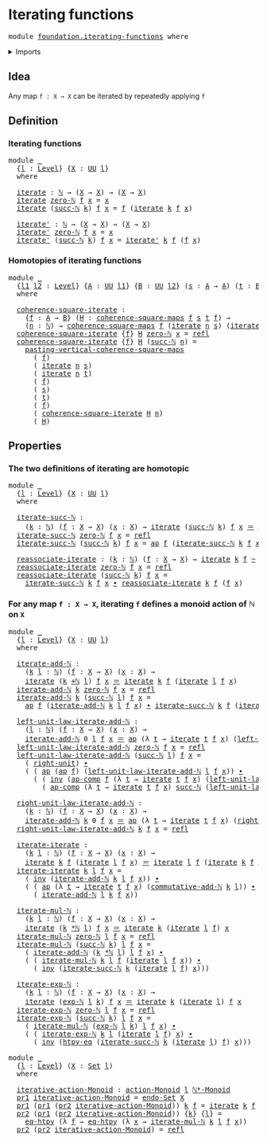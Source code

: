 # Iterating functions

<pre class="Agda"><a id="32" class="Keyword">module</a> <a id="39" href="foundation.iterating-functions.html" class="Module">foundation.iterating-functions</a> <a id="70" class="Keyword">where</a>
</pre>
<details><summary>Imports</summary>

<pre class="Agda"><a id="126" class="Keyword">open</a> <a id="131" class="Keyword">import</a> <a id="138" href="elementary-number-theory.addition-natural-numbers.html" class="Module">elementary-number-theory.addition-natural-numbers</a>
<a id="188" class="Keyword">open</a> <a id="193" class="Keyword">import</a> <a id="200" href="elementary-number-theory.exponentiation-natural-numbers.html" class="Module">elementary-number-theory.exponentiation-natural-numbers</a>
<a id="256" class="Keyword">open</a> <a id="261" class="Keyword">import</a> <a id="268" href="elementary-number-theory.multiplication-natural-numbers.html" class="Module">elementary-number-theory.multiplication-natural-numbers</a>
<a id="324" class="Keyword">open</a> <a id="329" class="Keyword">import</a> <a id="336" href="elementary-number-theory.multiplicative-monoid-of-natural-numbers.html" class="Module">elementary-number-theory.multiplicative-monoid-of-natural-numbers</a>
<a id="402" class="Keyword">open</a> <a id="407" class="Keyword">import</a> <a id="414" href="elementary-number-theory.natural-numbers.html" class="Module">elementary-number-theory.natural-numbers</a>

<a id="456" class="Keyword">open</a> <a id="461" class="Keyword">import</a> <a id="468" href="foundation.action-on-identifications-functions.html" class="Module">foundation.action-on-identifications-functions</a>
<a id="515" class="Keyword">open</a> <a id="520" class="Keyword">import</a> <a id="527" href="foundation.dependent-pair-types.html" class="Module">foundation.dependent-pair-types</a>
<a id="559" class="Keyword">open</a> <a id="564" class="Keyword">import</a> <a id="571" href="foundation.universe-levels.html" class="Module">foundation.universe-levels</a>

<a id="599" class="Keyword">open</a> <a id="604" class="Keyword">import</a> <a id="611" href="foundation-core.commuting-squares-of-maps.html" class="Module">foundation-core.commuting-squares-of-maps</a>
<a id="653" class="Keyword">open</a> <a id="658" class="Keyword">import</a> <a id="665" href="foundation-core.endomorphisms.html" class="Module">foundation-core.endomorphisms</a>
<a id="695" class="Keyword">open</a> <a id="700" class="Keyword">import</a> <a id="707" href="foundation-core.function-extensionality.html" class="Module">foundation-core.function-extensionality</a>
<a id="747" class="Keyword">open</a> <a id="752" class="Keyword">import</a> <a id="759" href="foundation-core.homotopies.html" class="Module">foundation-core.homotopies</a>
<a id="786" class="Keyword">open</a> <a id="791" class="Keyword">import</a> <a id="798" href="foundation-core.identity-types.html" class="Module">foundation-core.identity-types</a>
<a id="829" class="Keyword">open</a> <a id="834" class="Keyword">import</a> <a id="841" href="foundation-core.sets.html" class="Module">foundation-core.sets</a>

<a id="863" class="Keyword">open</a> <a id="868" class="Keyword">import</a> <a id="875" href="group-theory.monoid-actions.html" class="Module">group-theory.monoid-actions</a>
</pre>
</details>

## Idea

Any map `f : X → X` can be iterated by repeatedly applying `f`

## Definition

### Iterating functions

<pre class="Agda"><a id="1041" class="Keyword">module</a> <a id="1048" href="foundation.iterating-functions.html#1048" class="Module">_</a>
  <a id="1052" class="Symbol">{</a><a id="1053" href="foundation.iterating-functions.html#1053" class="Bound">l</a> <a id="1055" class="Symbol">:</a> <a id="1057" href="Agda.Primitive.html#742" class="Postulate">Level</a><a id="1062" class="Symbol">}</a> <a id="1064" class="Symbol">{</a><a id="1065" href="foundation.iterating-functions.html#1065" class="Bound">X</a> <a id="1067" class="Symbol">:</a> <a id="1069" href="Agda.Primitive.html#388" class="Primitive">UU</a> <a id="1072" href="foundation.iterating-functions.html#1053" class="Bound">l</a><a id="1073" class="Symbol">}</a>
  <a id="1077" class="Keyword">where</a>

  <a id="1086" href="foundation.iterating-functions.html#1086" class="Function">iterate</a> <a id="1094" class="Symbol">:</a> <a id="1096" href="elementary-number-theory.natural-numbers.html#732" class="Datatype">ℕ</a> <a id="1098" class="Symbol">→</a> <a id="1100" class="Symbol">(</a><a id="1101" href="foundation.iterating-functions.html#1065" class="Bound">X</a> <a id="1103" class="Symbol">→</a> <a id="1105" href="foundation.iterating-functions.html#1065" class="Bound">X</a><a id="1106" class="Symbol">)</a> <a id="1108" class="Symbol">→</a> <a id="1110" class="Symbol">(</a><a id="1111" href="foundation.iterating-functions.html#1065" class="Bound">X</a> <a id="1113" class="Symbol">→</a> <a id="1115" href="foundation.iterating-functions.html#1065" class="Bound">X</a><a id="1116" class="Symbol">)</a>
  <a id="1120" href="foundation.iterating-functions.html#1086" class="Function">iterate</a> <a id="1128" href="elementary-number-theory.natural-numbers.html#753" class="InductiveConstructor">zero-ℕ</a> <a id="1135" href="foundation.iterating-functions.html#1135" class="Bound">f</a> <a id="1137" href="foundation.iterating-functions.html#1137" class="Bound">x</a> <a id="1139" class="Symbol">=</a> <a id="1141" href="foundation.iterating-functions.html#1137" class="Bound">x</a>
  <a id="1145" href="foundation.iterating-functions.html#1086" class="Function">iterate</a> <a id="1153" class="Symbol">(</a><a id="1154" href="elementary-number-theory.natural-numbers.html#766" class="InductiveConstructor">succ-ℕ</a> <a id="1161" href="foundation.iterating-functions.html#1161" class="Bound">k</a><a id="1162" class="Symbol">)</a> <a id="1164" href="foundation.iterating-functions.html#1164" class="Bound">f</a> <a id="1166" href="foundation.iterating-functions.html#1166" class="Bound">x</a> <a id="1168" class="Symbol">=</a> <a id="1170" href="foundation.iterating-functions.html#1164" class="Bound">f</a> <a id="1172" class="Symbol">(</a><a id="1173" href="foundation.iterating-functions.html#1086" class="Function">iterate</a> <a id="1181" href="foundation.iterating-functions.html#1161" class="Bound">k</a> <a id="1183" href="foundation.iterating-functions.html#1164" class="Bound">f</a> <a id="1185" href="foundation.iterating-functions.html#1166" class="Bound">x</a><a id="1186" class="Symbol">)</a>

  <a id="1191" href="foundation.iterating-functions.html#1191" class="Function">iterate&#39;</a> <a id="1200" class="Symbol">:</a> <a id="1202" href="elementary-number-theory.natural-numbers.html#732" class="Datatype">ℕ</a> <a id="1204" class="Symbol">→</a> <a id="1206" class="Symbol">(</a><a id="1207" href="foundation.iterating-functions.html#1065" class="Bound">X</a> <a id="1209" class="Symbol">→</a> <a id="1211" href="foundation.iterating-functions.html#1065" class="Bound">X</a><a id="1212" class="Symbol">)</a> <a id="1214" class="Symbol">→</a> <a id="1216" class="Symbol">(</a><a id="1217" href="foundation.iterating-functions.html#1065" class="Bound">X</a> <a id="1219" class="Symbol">→</a> <a id="1221" href="foundation.iterating-functions.html#1065" class="Bound">X</a><a id="1222" class="Symbol">)</a>
  <a id="1226" href="foundation.iterating-functions.html#1191" class="Function">iterate&#39;</a> <a id="1235" href="elementary-number-theory.natural-numbers.html#753" class="InductiveConstructor">zero-ℕ</a> <a id="1242" href="foundation.iterating-functions.html#1242" class="Bound">f</a> <a id="1244" href="foundation.iterating-functions.html#1244" class="Bound">x</a> <a id="1246" class="Symbol">=</a> <a id="1248" href="foundation.iterating-functions.html#1244" class="Bound">x</a>
  <a id="1252" href="foundation.iterating-functions.html#1191" class="Function">iterate&#39;</a> <a id="1261" class="Symbol">(</a><a id="1262" href="elementary-number-theory.natural-numbers.html#766" class="InductiveConstructor">succ-ℕ</a> <a id="1269" href="foundation.iterating-functions.html#1269" class="Bound">k</a><a id="1270" class="Symbol">)</a> <a id="1272" href="foundation.iterating-functions.html#1272" class="Bound">f</a> <a id="1274" href="foundation.iterating-functions.html#1274" class="Bound">x</a> <a id="1276" class="Symbol">=</a> <a id="1278" href="foundation.iterating-functions.html#1191" class="Function">iterate&#39;</a> <a id="1287" href="foundation.iterating-functions.html#1269" class="Bound">k</a> <a id="1289" href="foundation.iterating-functions.html#1272" class="Bound">f</a> <a id="1291" class="Symbol">(</a><a id="1292" href="foundation.iterating-functions.html#1272" class="Bound">f</a> <a id="1294" href="foundation.iterating-functions.html#1274" class="Bound">x</a><a id="1295" class="Symbol">)</a>
</pre>
### Homotopies of iterating functions

<pre class="Agda"><a id="1349" class="Keyword">module</a> <a id="1356" href="foundation.iterating-functions.html#1356" class="Module">_</a>
  <a id="1360" class="Symbol">{</a><a id="1361" href="foundation.iterating-functions.html#1361" class="Bound">l1</a> <a id="1364" href="foundation.iterating-functions.html#1364" class="Bound">l2</a> <a id="1367" class="Symbol">:</a> <a id="1369" href="Agda.Primitive.html#742" class="Postulate">Level</a><a id="1374" class="Symbol">}</a> <a id="1376" class="Symbol">{</a><a id="1377" href="foundation.iterating-functions.html#1377" class="Bound">A</a> <a id="1379" class="Symbol">:</a> <a id="1381" href="Agda.Primitive.html#388" class="Primitive">UU</a> <a id="1384" href="foundation.iterating-functions.html#1361" class="Bound">l1</a><a id="1386" class="Symbol">}</a> <a id="1388" class="Symbol">{</a><a id="1389" href="foundation.iterating-functions.html#1389" class="Bound">B</a> <a id="1391" class="Symbol">:</a> <a id="1393" href="Agda.Primitive.html#388" class="Primitive">UU</a> <a id="1396" href="foundation.iterating-functions.html#1364" class="Bound">l2</a><a id="1398" class="Symbol">}</a> <a id="1400" class="Symbol">(</a><a id="1401" href="foundation.iterating-functions.html#1401" class="Bound">s</a> <a id="1403" class="Symbol">:</a> <a id="1405" href="foundation.iterating-functions.html#1377" class="Bound">A</a> <a id="1407" class="Symbol">→</a> <a id="1409" href="foundation.iterating-functions.html#1377" class="Bound">A</a><a id="1410" class="Symbol">)</a> <a id="1412" class="Symbol">(</a><a id="1413" href="foundation.iterating-functions.html#1413" class="Bound">t</a> <a id="1415" class="Symbol">:</a> <a id="1417" href="foundation.iterating-functions.html#1389" class="Bound">B</a> <a id="1419" class="Symbol">→</a> <a id="1421" href="foundation.iterating-functions.html#1389" class="Bound">B</a><a id="1422" class="Symbol">)</a>
  <a id="1426" class="Keyword">where</a>

  <a id="1435" href="foundation.iterating-functions.html#1435" class="Function">coherence-square-iterate</a> <a id="1460" class="Symbol">:</a>
    <a id="1466" class="Symbol">{</a><a id="1467" href="foundation.iterating-functions.html#1467" class="Bound">f</a> <a id="1469" class="Symbol">:</a> <a id="1471" href="foundation.iterating-functions.html#1377" class="Bound">A</a> <a id="1473" class="Symbol">→</a> <a id="1475" href="foundation.iterating-functions.html#1389" class="Bound">B</a><a id="1476" class="Symbol">}</a> <a id="1478" class="Symbol">(</a><a id="1479" href="foundation.iterating-functions.html#1479" class="Bound">H</a> <a id="1481" class="Symbol">:</a> <a id="1483" href="foundation-core.commuting-squares-of-maps.html#862" class="Function">coherence-square-maps</a> <a id="1505" href="foundation.iterating-functions.html#1467" class="Bound">f</a> <a id="1507" href="foundation.iterating-functions.html#1401" class="Bound">s</a> <a id="1509" href="foundation.iterating-functions.html#1413" class="Bound">t</a> <a id="1511" href="foundation.iterating-functions.html#1467" class="Bound">f</a><a id="1512" class="Symbol">)</a> <a id="1514" class="Symbol">→</a>
    <a id="1520" class="Symbol">(</a><a id="1521" href="foundation.iterating-functions.html#1521" class="Bound">n</a> <a id="1523" class="Symbol">:</a> <a id="1525" href="elementary-number-theory.natural-numbers.html#732" class="Datatype">ℕ</a><a id="1526" class="Symbol">)</a> <a id="1528" class="Symbol">→</a> <a id="1530" href="foundation-core.commuting-squares-of-maps.html#862" class="Function">coherence-square-maps</a> <a id="1552" href="foundation.iterating-functions.html#1467" class="Bound">f</a> <a id="1554" class="Symbol">(</a><a id="1555" href="foundation.iterating-functions.html#1086" class="Function">iterate</a> <a id="1563" href="foundation.iterating-functions.html#1521" class="Bound">n</a> <a id="1565" href="foundation.iterating-functions.html#1401" class="Bound">s</a><a id="1566" class="Symbol">)</a> <a id="1568" class="Symbol">(</a><a id="1569" href="foundation.iterating-functions.html#1086" class="Function">iterate</a> <a id="1577" href="foundation.iterating-functions.html#1521" class="Bound">n</a> <a id="1579" href="foundation.iterating-functions.html#1413" class="Bound">t</a><a id="1580" class="Symbol">)</a> <a id="1582" href="foundation.iterating-functions.html#1467" class="Bound">f</a>
  <a id="1586" href="foundation.iterating-functions.html#1435" class="Function">coherence-square-iterate</a> <a id="1611" class="Symbol">{</a><a id="1612" href="foundation.iterating-functions.html#1612" class="Bound">f</a><a id="1613" class="Symbol">}</a> <a id="1615" href="foundation.iterating-functions.html#1615" class="Bound">H</a> <a id="1617" href="elementary-number-theory.natural-numbers.html#753" class="InductiveConstructor">zero-ℕ</a> <a id="1624" href="foundation.iterating-functions.html#1624" class="Bound">x</a> <a id="1626" class="Symbol">=</a> <a id="1628" href="foundation-core.identity-types.html#1922" class="InductiveConstructor">refl</a>
  <a id="1635" href="foundation.iterating-functions.html#1435" class="Function">coherence-square-iterate</a> <a id="1660" class="Symbol">{</a><a id="1661" href="foundation.iterating-functions.html#1661" class="Bound">f</a><a id="1662" class="Symbol">}</a> <a id="1664" href="foundation.iterating-functions.html#1664" class="Bound">H</a> <a id="1666" class="Symbol">(</a><a id="1667" href="elementary-number-theory.natural-numbers.html#766" class="InductiveConstructor">succ-ℕ</a> <a id="1674" href="foundation.iterating-functions.html#1674" class="Bound">n</a><a id="1675" class="Symbol">)</a> <a id="1677" class="Symbol">=</a>
    <a id="1683" href="foundation-core.commuting-squares-of-maps.html#2656" class="Function">pasting-vertical-coherence-square-maps</a>
      <a id="1728" class="Symbol">(</a> <a id="1730" href="foundation.iterating-functions.html#1661" class="Bound">f</a><a id="1731" class="Symbol">)</a>
      <a id="1739" class="Symbol">(</a> <a id="1741" href="foundation.iterating-functions.html#1086" class="Function">iterate</a> <a id="1749" href="foundation.iterating-functions.html#1674" class="Bound">n</a> <a id="1751" href="foundation.iterating-functions.html#1401" class="Bound">s</a><a id="1752" class="Symbol">)</a>
      <a id="1760" class="Symbol">(</a> <a id="1762" href="foundation.iterating-functions.html#1086" class="Function">iterate</a> <a id="1770" href="foundation.iterating-functions.html#1674" class="Bound">n</a> <a id="1772" href="foundation.iterating-functions.html#1413" class="Bound">t</a><a id="1773" class="Symbol">)</a>
      <a id="1781" class="Symbol">(</a> <a id="1783" href="foundation.iterating-functions.html#1661" class="Bound">f</a><a id="1784" class="Symbol">)</a>
      <a id="1792" class="Symbol">(</a> <a id="1794" href="foundation.iterating-functions.html#1401" class="Bound">s</a><a id="1795" class="Symbol">)</a>
      <a id="1803" class="Symbol">(</a> <a id="1805" href="foundation.iterating-functions.html#1413" class="Bound">t</a><a id="1806" class="Symbol">)</a>
      <a id="1814" class="Symbol">(</a> <a id="1816" href="foundation.iterating-functions.html#1661" class="Bound">f</a><a id="1817" class="Symbol">)</a>
      <a id="1825" class="Symbol">(</a> <a id="1827" href="foundation.iterating-functions.html#1435" class="Function">coherence-square-iterate</a> <a id="1852" href="foundation.iterating-functions.html#1664" class="Bound">H</a> <a id="1854" href="foundation.iterating-functions.html#1674" class="Bound">n</a><a id="1855" class="Symbol">)</a>
      <a id="1863" class="Symbol">(</a> <a id="1865" href="foundation.iterating-functions.html#1664" class="Bound">H</a><a id="1866" class="Symbol">)</a>
</pre>
## Properties

### The two definitions of iterating are homotopic

<pre class="Agda"><a id="1948" class="Keyword">module</a> <a id="1955" href="foundation.iterating-functions.html#1955" class="Module">_</a>
  <a id="1959" class="Symbol">{</a><a id="1960" href="foundation.iterating-functions.html#1960" class="Bound">l</a> <a id="1962" class="Symbol">:</a> <a id="1964" href="Agda.Primitive.html#742" class="Postulate">Level</a><a id="1969" class="Symbol">}</a> <a id="1971" class="Symbol">{</a><a id="1972" href="foundation.iterating-functions.html#1972" class="Bound">X</a> <a id="1974" class="Symbol">:</a> <a id="1976" href="Agda.Primitive.html#388" class="Primitive">UU</a> <a id="1979" href="foundation.iterating-functions.html#1960" class="Bound">l</a><a id="1980" class="Symbol">}</a>
  <a id="1984" class="Keyword">where</a>

  <a id="1993" href="foundation.iterating-functions.html#1993" class="Function">iterate-succ-ℕ</a> <a id="2008" class="Symbol">:</a>
    <a id="2014" class="Symbol">(</a><a id="2015" href="foundation.iterating-functions.html#2015" class="Bound">k</a> <a id="2017" class="Symbol">:</a> <a id="2019" href="elementary-number-theory.natural-numbers.html#732" class="Datatype">ℕ</a><a id="2020" class="Symbol">)</a> <a id="2022" class="Symbol">(</a><a id="2023" href="foundation.iterating-functions.html#2023" class="Bound">f</a> <a id="2025" class="Symbol">:</a> <a id="2027" href="foundation.iterating-functions.html#1972" class="Bound">X</a> <a id="2029" class="Symbol">→</a> <a id="2031" href="foundation.iterating-functions.html#1972" class="Bound">X</a><a id="2032" class="Symbol">)</a> <a id="2034" class="Symbol">(</a><a id="2035" href="foundation.iterating-functions.html#2035" class="Bound">x</a> <a id="2037" class="Symbol">:</a> <a id="2039" href="foundation.iterating-functions.html#1972" class="Bound">X</a><a id="2040" class="Symbol">)</a> <a id="2042" class="Symbol">→</a> <a id="2044" href="foundation.iterating-functions.html#1086" class="Function">iterate</a> <a id="2052" class="Symbol">(</a><a id="2053" href="elementary-number-theory.natural-numbers.html#766" class="InductiveConstructor">succ-ℕ</a> <a id="2060" href="foundation.iterating-functions.html#2015" class="Bound">k</a><a id="2061" class="Symbol">)</a> <a id="2063" href="foundation.iterating-functions.html#2023" class="Bound">f</a> <a id="2065" href="foundation.iterating-functions.html#2035" class="Bound">x</a> <a id="2067" href="foundation-core.identity-types.html#1953" class="Function Operator">＝</a> <a id="2069" href="foundation.iterating-functions.html#1086" class="Function">iterate</a> <a id="2077" href="foundation.iterating-functions.html#2015" class="Bound">k</a> <a id="2079" href="foundation.iterating-functions.html#2023" class="Bound">f</a> <a id="2081" class="Symbol">(</a><a id="2082" href="foundation.iterating-functions.html#2023" class="Bound">f</a> <a id="2084" href="foundation.iterating-functions.html#2035" class="Bound">x</a><a id="2085" class="Symbol">)</a>
  <a id="2089" href="foundation.iterating-functions.html#1993" class="Function">iterate-succ-ℕ</a> <a id="2104" href="elementary-number-theory.natural-numbers.html#753" class="InductiveConstructor">zero-ℕ</a> <a id="2111" href="foundation.iterating-functions.html#2111" class="Bound">f</a> <a id="2113" href="foundation.iterating-functions.html#2113" class="Bound">x</a> <a id="2115" class="Symbol">=</a> <a id="2117" href="foundation-core.identity-types.html#1922" class="InductiveConstructor">refl</a>
  <a id="2124" href="foundation.iterating-functions.html#1993" class="Function">iterate-succ-ℕ</a> <a id="2139" class="Symbol">(</a><a id="2140" href="elementary-number-theory.natural-numbers.html#766" class="InductiveConstructor">succ-ℕ</a> <a id="2147" href="foundation.iterating-functions.html#2147" class="Bound">k</a><a id="2148" class="Symbol">)</a> <a id="2150" href="foundation.iterating-functions.html#2150" class="Bound">f</a> <a id="2152" href="foundation.iterating-functions.html#2152" class="Bound">x</a> <a id="2154" class="Symbol">=</a> <a id="2156" href="foundation.action-on-identifications-functions.html#730" class="Function">ap</a> <a id="2159" href="foundation.iterating-functions.html#2150" class="Bound">f</a> <a id="2161" class="Symbol">(</a><a id="2162" href="foundation.iterating-functions.html#1993" class="Function">iterate-succ-ℕ</a> <a id="2177" href="foundation.iterating-functions.html#2147" class="Bound">k</a> <a id="2179" href="foundation.iterating-functions.html#2150" class="Bound">f</a> <a id="2181" href="foundation.iterating-functions.html#2152" class="Bound">x</a><a id="2182" class="Symbol">)</a>

  <a id="2187" href="foundation.iterating-functions.html#2187" class="Function">reassociate-iterate</a> <a id="2207" class="Symbol">:</a> <a id="2209" class="Symbol">(</a><a id="2210" href="foundation.iterating-functions.html#2210" class="Bound">k</a> <a id="2212" class="Symbol">:</a> <a id="2214" href="elementary-number-theory.natural-numbers.html#732" class="Datatype">ℕ</a><a id="2215" class="Symbol">)</a> <a id="2217" class="Symbol">(</a><a id="2218" href="foundation.iterating-functions.html#2218" class="Bound">f</a> <a id="2220" class="Symbol">:</a> <a id="2222" href="foundation.iterating-functions.html#1972" class="Bound">X</a> <a id="2224" class="Symbol">→</a> <a id="2226" href="foundation.iterating-functions.html#1972" class="Bound">X</a><a id="2227" class="Symbol">)</a> <a id="2229" class="Symbol">→</a> <a id="2231" href="foundation.iterating-functions.html#1086" class="Function">iterate</a> <a id="2239" href="foundation.iterating-functions.html#2210" class="Bound">k</a> <a id="2241" href="foundation.iterating-functions.html#2218" class="Bound">f</a> <a id="2243" href="foundation-core.homotopies.html#2717" class="Function Operator">~</a> <a id="2245" href="foundation.iterating-functions.html#1191" class="Function">iterate&#39;</a> <a id="2254" href="foundation.iterating-functions.html#2210" class="Bound">k</a> <a id="2256" href="foundation.iterating-functions.html#2218" class="Bound">f</a>
  <a id="2260" href="foundation.iterating-functions.html#2187" class="Function">reassociate-iterate</a> <a id="2280" href="elementary-number-theory.natural-numbers.html#753" class="InductiveConstructor">zero-ℕ</a> <a id="2287" href="foundation.iterating-functions.html#2287" class="Bound">f</a> <a id="2289" href="foundation.iterating-functions.html#2289" class="Bound">x</a> <a id="2291" class="Symbol">=</a> <a id="2293" href="foundation-core.identity-types.html#1922" class="InductiveConstructor">refl</a>
  <a id="2300" href="foundation.iterating-functions.html#2187" class="Function">reassociate-iterate</a> <a id="2320" class="Symbol">(</a><a id="2321" href="elementary-number-theory.natural-numbers.html#766" class="InductiveConstructor">succ-ℕ</a> <a id="2328" href="foundation.iterating-functions.html#2328" class="Bound">k</a><a id="2329" class="Symbol">)</a> <a id="2331" href="foundation.iterating-functions.html#2331" class="Bound">f</a> <a id="2333" href="foundation.iterating-functions.html#2333" class="Bound">x</a> <a id="2335" class="Symbol">=</a>
    <a id="2341" href="foundation.iterating-functions.html#1993" class="Function">iterate-succ-ℕ</a> <a id="2356" href="foundation.iterating-functions.html#2328" class="Bound">k</a> <a id="2358" href="foundation.iterating-functions.html#2331" class="Bound">f</a> <a id="2360" href="foundation.iterating-functions.html#2333" class="Bound">x</a> <a id="2362" href="foundation-core.identity-types.html#2902" class="Function Operator">∙</a> <a id="2364" href="foundation.iterating-functions.html#2187" class="Function">reassociate-iterate</a> <a id="2384" href="foundation.iterating-functions.html#2328" class="Bound">k</a> <a id="2386" href="foundation.iterating-functions.html#2331" class="Bound">f</a> <a id="2388" class="Symbol">(</a><a id="2389" href="foundation.iterating-functions.html#2331" class="Bound">f</a> <a id="2391" href="foundation.iterating-functions.html#2333" class="Bound">x</a><a id="2392" class="Symbol">)</a>
</pre>
### For any map `f : X → X`, iterating `f` defines a monoid action of ℕ on `X`

<pre class="Agda"><a id="2487" class="Keyword">module</a> <a id="2494" href="foundation.iterating-functions.html#2494" class="Module">_</a>
  <a id="2498" class="Symbol">{</a><a id="2499" href="foundation.iterating-functions.html#2499" class="Bound">l</a> <a id="2501" class="Symbol">:</a> <a id="2503" href="Agda.Primitive.html#742" class="Postulate">Level</a><a id="2508" class="Symbol">}</a> <a id="2510" class="Symbol">{</a><a id="2511" href="foundation.iterating-functions.html#2511" class="Bound">X</a> <a id="2513" class="Symbol">:</a> <a id="2515" href="Agda.Primitive.html#388" class="Primitive">UU</a> <a id="2518" href="foundation.iterating-functions.html#2499" class="Bound">l</a><a id="2519" class="Symbol">}</a>
  <a id="2523" class="Keyword">where</a>

  <a id="2532" href="foundation.iterating-functions.html#2532" class="Function">iterate-add-ℕ</a> <a id="2546" class="Symbol">:</a>
    <a id="2552" class="Symbol">(</a><a id="2553" href="foundation.iterating-functions.html#2553" class="Bound">k</a> <a id="2555" href="foundation.iterating-functions.html#2555" class="Bound">l</a> <a id="2557" class="Symbol">:</a> <a id="2559" href="elementary-number-theory.natural-numbers.html#732" class="Datatype">ℕ</a><a id="2560" class="Symbol">)</a> <a id="2562" class="Symbol">(</a><a id="2563" href="foundation.iterating-functions.html#2563" class="Bound">f</a> <a id="2565" class="Symbol">:</a> <a id="2567" href="foundation.iterating-functions.html#2511" class="Bound">X</a> <a id="2569" class="Symbol">→</a> <a id="2571" href="foundation.iterating-functions.html#2511" class="Bound">X</a><a id="2572" class="Symbol">)</a> <a id="2574" class="Symbol">(</a><a id="2575" href="foundation.iterating-functions.html#2575" class="Bound">x</a> <a id="2577" class="Symbol">:</a> <a id="2579" href="foundation.iterating-functions.html#2511" class="Bound">X</a><a id="2580" class="Symbol">)</a> <a id="2582" class="Symbol">→</a>
    <a id="2588" href="foundation.iterating-functions.html#1086" class="Function">iterate</a> <a id="2596" class="Symbol">(</a><a id="2597" href="foundation.iterating-functions.html#2553" class="Bound">k</a> <a id="2599" href="elementary-number-theory.addition-natural-numbers.html#879" class="Function Operator">+ℕ</a> <a id="2602" href="foundation.iterating-functions.html#2555" class="Bound">l</a><a id="2603" class="Symbol">)</a> <a id="2605" href="foundation.iterating-functions.html#2563" class="Bound">f</a> <a id="2607" href="foundation.iterating-functions.html#2575" class="Bound">x</a> <a id="2609" href="foundation-core.identity-types.html#1953" class="Function Operator">＝</a> <a id="2611" href="foundation.iterating-functions.html#1086" class="Function">iterate</a> <a id="2619" href="foundation.iterating-functions.html#2553" class="Bound">k</a> <a id="2621" href="foundation.iterating-functions.html#2563" class="Bound">f</a> <a id="2623" class="Symbol">(</a><a id="2624" href="foundation.iterating-functions.html#1086" class="Function">iterate</a> <a id="2632" href="foundation.iterating-functions.html#2555" class="Bound">l</a> <a id="2634" href="foundation.iterating-functions.html#2563" class="Bound">f</a> <a id="2636" href="foundation.iterating-functions.html#2575" class="Bound">x</a><a id="2637" class="Symbol">)</a>
  <a id="2641" href="foundation.iterating-functions.html#2532" class="Function">iterate-add-ℕ</a> <a id="2655" href="foundation.iterating-functions.html#2655" class="Bound">k</a> <a id="2657" href="elementary-number-theory.natural-numbers.html#753" class="InductiveConstructor">zero-ℕ</a> <a id="2664" href="foundation.iterating-functions.html#2664" class="Bound">f</a> <a id="2666" href="foundation.iterating-functions.html#2666" class="Bound">x</a> <a id="2668" class="Symbol">=</a> <a id="2670" href="foundation-core.identity-types.html#1922" class="InductiveConstructor">refl</a>
  <a id="2677" href="foundation.iterating-functions.html#2532" class="Function">iterate-add-ℕ</a> <a id="2691" href="foundation.iterating-functions.html#2691" class="Bound">k</a> <a id="2693" class="Symbol">(</a><a id="2694" href="elementary-number-theory.natural-numbers.html#766" class="InductiveConstructor">succ-ℕ</a> <a id="2701" href="foundation.iterating-functions.html#2701" class="Bound">l</a><a id="2702" class="Symbol">)</a> <a id="2704" href="foundation.iterating-functions.html#2704" class="Bound">f</a> <a id="2706" href="foundation.iterating-functions.html#2706" class="Bound">x</a> <a id="2708" class="Symbol">=</a>
    <a id="2714" href="foundation.action-on-identifications-functions.html#730" class="Function">ap</a> <a id="2717" href="foundation.iterating-functions.html#2704" class="Bound">f</a> <a id="2719" class="Symbol">(</a><a id="2720" href="foundation.iterating-functions.html#2532" class="Function">iterate-add-ℕ</a> <a id="2734" href="foundation.iterating-functions.html#2691" class="Bound">k</a> <a id="2736" href="foundation.iterating-functions.html#2701" class="Bound">l</a> <a id="2738" href="foundation.iterating-functions.html#2704" class="Bound">f</a> <a id="2740" href="foundation.iterating-functions.html#2706" class="Bound">x</a><a id="2741" class="Symbol">)</a> <a id="2743" href="foundation-core.identity-types.html#2902" class="Function Operator">∙</a> <a id="2745" href="foundation.iterating-functions.html#1993" class="Function">iterate-succ-ℕ</a> <a id="2760" href="foundation.iterating-functions.html#2691" class="Bound">k</a> <a id="2762" href="foundation.iterating-functions.html#2704" class="Bound">f</a> <a id="2764" class="Symbol">(</a><a id="2765" href="foundation.iterating-functions.html#1086" class="Function">iterate</a> <a id="2773" href="foundation.iterating-functions.html#2701" class="Bound">l</a> <a id="2775" href="foundation.iterating-functions.html#2704" class="Bound">f</a> <a id="2777" href="foundation.iterating-functions.html#2706" class="Bound">x</a><a id="2778" class="Symbol">)</a>

  <a id="2783" href="foundation.iterating-functions.html#2783" class="Function">left-unit-law-iterate-add-ℕ</a> <a id="2811" class="Symbol">:</a>
    <a id="2817" class="Symbol">(</a><a id="2818" href="foundation.iterating-functions.html#2818" class="Bound">l</a> <a id="2820" class="Symbol">:</a> <a id="2822" href="elementary-number-theory.natural-numbers.html#732" class="Datatype">ℕ</a><a id="2823" class="Symbol">)</a> <a id="2825" class="Symbol">(</a><a id="2826" href="foundation.iterating-functions.html#2826" class="Bound">f</a> <a id="2828" class="Symbol">:</a> <a id="2830" href="foundation.iterating-functions.html#2511" class="Bound">X</a> <a id="2832" class="Symbol">→</a> <a id="2834" href="foundation.iterating-functions.html#2511" class="Bound">X</a><a id="2835" class="Symbol">)</a> <a id="2837" class="Symbol">(</a><a id="2838" href="foundation.iterating-functions.html#2838" class="Bound">x</a> <a id="2840" class="Symbol">:</a> <a id="2842" href="foundation.iterating-functions.html#2511" class="Bound">X</a><a id="2843" class="Symbol">)</a> <a id="2845" class="Symbol">→</a>
    <a id="2851" href="foundation.iterating-functions.html#2532" class="Function">iterate-add-ℕ</a> <a id="2865" class="Number">0</a> <a id="2867" href="foundation.iterating-functions.html#2818" class="Bound">l</a> <a id="2869" href="foundation.iterating-functions.html#2826" class="Bound">f</a> <a id="2871" href="foundation.iterating-functions.html#2838" class="Bound">x</a> <a id="2873" href="foundation-core.identity-types.html#1953" class="Function Operator">＝</a> <a id="2875" href="foundation.action-on-identifications-functions.html#730" class="Function">ap</a> <a id="2878" class="Symbol">(λ</a> <a id="2881" href="foundation.iterating-functions.html#2881" class="Bound">t</a> <a id="2883" class="Symbol">→</a> <a id="2885" href="foundation.iterating-functions.html#1086" class="Function">iterate</a> <a id="2893" href="foundation.iterating-functions.html#2881" class="Bound">t</a> <a id="2895" href="foundation.iterating-functions.html#2826" class="Bound">f</a> <a id="2897" href="foundation.iterating-functions.html#2838" class="Bound">x</a><a id="2898" class="Symbol">)</a> <a id="2900" class="Symbol">(</a><a id="2901" href="elementary-number-theory.addition-natural-numbers.html#1182" class="Function">left-unit-law-add-ℕ</a> <a id="2921" href="foundation.iterating-functions.html#2818" class="Bound">l</a><a id="2922" class="Symbol">)</a>
  <a id="2926" href="foundation.iterating-functions.html#2783" class="Function">left-unit-law-iterate-add-ℕ</a> <a id="2954" href="elementary-number-theory.natural-numbers.html#753" class="InductiveConstructor">zero-ℕ</a> <a id="2961" href="foundation.iterating-functions.html#2961" class="Bound">f</a> <a id="2963" href="foundation.iterating-functions.html#2963" class="Bound">x</a> <a id="2965" class="Symbol">=</a> <a id="2967" href="foundation-core.identity-types.html#1922" class="InductiveConstructor">refl</a>
  <a id="2974" href="foundation.iterating-functions.html#2783" class="Function">left-unit-law-iterate-add-ℕ</a> <a id="3002" class="Symbol">(</a><a id="3003" href="elementary-number-theory.natural-numbers.html#766" class="InductiveConstructor">succ-ℕ</a> <a id="3010" href="foundation.iterating-functions.html#3010" class="Bound">l</a><a id="3011" class="Symbol">)</a> <a id="3013" href="foundation.iterating-functions.html#3013" class="Bound">f</a> <a id="3015" href="foundation.iterating-functions.html#3015" class="Bound">x</a> <a id="3017" class="Symbol">=</a>
    <a id="3023" class="Symbol">(</a> <a id="3025" href="foundation-core.identity-types.html#3545" class="Function">right-unit</a><a id="3035" class="Symbol">)</a> <a id="3037" href="foundation-core.identity-types.html#2902" class="Function Operator">∙</a>
    <a id="3043" class="Symbol">(</a> <a id="3045" class="Symbol">(</a> <a id="3047" href="foundation.action-on-identifications-functions.html#730" class="Function">ap</a> <a id="3050" class="Symbol">(</a><a id="3051" href="foundation.action-on-identifications-functions.html#730" class="Function">ap</a> <a id="3054" href="foundation.iterating-functions.html#3013" class="Bound">f</a><a id="3055" class="Symbol">)</a> <a id="3057" class="Symbol">(</a><a id="3058" href="foundation.iterating-functions.html#2783" class="Function">left-unit-law-iterate-add-ℕ</a> <a id="3086" href="foundation.iterating-functions.html#3010" class="Bound">l</a> <a id="3088" href="foundation.iterating-functions.html#3013" class="Bound">f</a> <a id="3090" href="foundation.iterating-functions.html#3015" class="Bound">x</a><a id="3091" class="Symbol">))</a> <a id="3094" href="foundation-core.identity-types.html#2902" class="Function Operator">∙</a>
      <a id="3102" class="Symbol">(</a> <a id="3104" class="Symbol">(</a> <a id="3106" href="foundation-core.identity-types.html#3206" class="Function">inv</a> <a id="3110" class="Symbol">(</a><a id="3111" href="foundation.action-on-identifications-functions.html#1124" class="Function">ap-comp</a> <a id="3119" href="foundation.iterating-functions.html#3013" class="Bound">f</a> <a id="3121" class="Symbol">(λ</a> <a id="3124" href="foundation.iterating-functions.html#3124" class="Bound">t</a> <a id="3126" class="Symbol">→</a> <a id="3128" href="foundation.iterating-functions.html#1086" class="Function">iterate</a> <a id="3136" href="foundation.iterating-functions.html#3124" class="Bound">t</a> <a id="3138" href="foundation.iterating-functions.html#3013" class="Bound">f</a> <a id="3140" href="foundation.iterating-functions.html#3015" class="Bound">x</a><a id="3141" class="Symbol">)</a> <a id="3143" class="Symbol">(</a><a id="3144" href="elementary-number-theory.addition-natural-numbers.html#1182" class="Function">left-unit-law-add-ℕ</a> <a id="3164" href="foundation.iterating-functions.html#3010" class="Bound">l</a><a id="3165" class="Symbol">)))</a> <a id="3169" href="foundation-core.identity-types.html#2902" class="Function Operator">∙</a>
        <a id="3179" class="Symbol">(</a> <a id="3181" href="foundation.action-on-identifications-functions.html#1124" class="Function">ap-comp</a> <a id="3189" class="Symbol">(λ</a> <a id="3192" href="foundation.iterating-functions.html#3192" class="Bound">t</a> <a id="3194" class="Symbol">→</a> <a id="3196" href="foundation.iterating-functions.html#1086" class="Function">iterate</a> <a id="3204" href="foundation.iterating-functions.html#3192" class="Bound">t</a> <a id="3206" href="foundation.iterating-functions.html#3013" class="Bound">f</a> <a id="3208" href="foundation.iterating-functions.html#3015" class="Bound">x</a><a id="3209" class="Symbol">)</a> <a id="3211" href="elementary-number-theory.natural-numbers.html#766" class="InductiveConstructor">succ-ℕ</a> <a id="3218" class="Symbol">(</a><a id="3219" href="elementary-number-theory.addition-natural-numbers.html#1182" class="Function">left-unit-law-add-ℕ</a> <a id="3239" href="foundation.iterating-functions.html#3010" class="Bound">l</a><a id="3240" class="Symbol">))))</a>

  <a id="3248" href="foundation.iterating-functions.html#3248" class="Function">right-unit-law-iterate-add-ℕ</a> <a id="3277" class="Symbol">:</a>
    <a id="3283" class="Symbol">(</a><a id="3284" href="foundation.iterating-functions.html#3284" class="Bound">k</a> <a id="3286" class="Symbol">:</a> <a id="3288" href="elementary-number-theory.natural-numbers.html#732" class="Datatype">ℕ</a><a id="3289" class="Symbol">)</a> <a id="3291" class="Symbol">(</a><a id="3292" href="foundation.iterating-functions.html#3292" class="Bound">f</a> <a id="3294" class="Symbol">:</a> <a id="3296" href="foundation.iterating-functions.html#2511" class="Bound">X</a> <a id="3298" class="Symbol">→</a> <a id="3300" href="foundation.iterating-functions.html#2511" class="Bound">X</a><a id="3301" class="Symbol">)</a> <a id="3303" class="Symbol">(</a><a id="3304" href="foundation.iterating-functions.html#3304" class="Bound">x</a> <a id="3306" class="Symbol">:</a> <a id="3308" href="foundation.iterating-functions.html#2511" class="Bound">X</a><a id="3309" class="Symbol">)</a> <a id="3311" class="Symbol">→</a>
    <a id="3317" href="foundation.iterating-functions.html#2532" class="Function">iterate-add-ℕ</a> <a id="3331" href="foundation.iterating-functions.html#3284" class="Bound">k</a> <a id="3333" class="Number">0</a> <a id="3335" href="foundation.iterating-functions.html#3292" class="Bound">f</a> <a id="3337" href="foundation.iterating-functions.html#3304" class="Bound">x</a> <a id="3339" href="foundation-core.identity-types.html#1953" class="Function Operator">＝</a> <a id="3341" href="foundation.action-on-identifications-functions.html#730" class="Function">ap</a> <a id="3344" class="Symbol">(λ</a> <a id="3347" href="foundation.iterating-functions.html#3347" class="Bound">t</a> <a id="3349" class="Symbol">→</a> <a id="3351" href="foundation.iterating-functions.html#1086" class="Function">iterate</a> <a id="3359" href="foundation.iterating-functions.html#3347" class="Bound">t</a> <a id="3361" href="foundation.iterating-functions.html#3292" class="Bound">f</a> <a id="3363" href="foundation.iterating-functions.html#3304" class="Bound">x</a><a id="3364" class="Symbol">)</a> <a id="3366" class="Symbol">(</a><a id="3367" href="elementary-number-theory.addition-natural-numbers.html#1100" class="Function">right-unit-law-add-ℕ</a> <a id="3388" href="foundation.iterating-functions.html#3284" class="Bound">k</a><a id="3389" class="Symbol">)</a>
  <a id="3393" href="foundation.iterating-functions.html#3248" class="Function">right-unit-law-iterate-add-ℕ</a> <a id="3422" href="foundation.iterating-functions.html#3422" class="Bound">k</a> <a id="3424" href="foundation.iterating-functions.html#3424" class="Bound">f</a> <a id="3426" href="foundation.iterating-functions.html#3426" class="Bound">x</a> <a id="3428" class="Symbol">=</a> <a id="3430" href="foundation-core.identity-types.html#1922" class="InductiveConstructor">refl</a>

  <a id="3438" href="foundation.iterating-functions.html#3438" class="Function">iterate-iterate</a> <a id="3454" class="Symbol">:</a>
    <a id="3460" class="Symbol">(</a><a id="3461" href="foundation.iterating-functions.html#3461" class="Bound">k</a> <a id="3463" href="foundation.iterating-functions.html#3463" class="Bound">l</a> <a id="3465" class="Symbol">:</a> <a id="3467" href="elementary-number-theory.natural-numbers.html#732" class="Datatype">ℕ</a><a id="3468" class="Symbol">)</a> <a id="3470" class="Symbol">(</a><a id="3471" href="foundation.iterating-functions.html#3471" class="Bound">f</a> <a id="3473" class="Symbol">:</a> <a id="3475" href="foundation.iterating-functions.html#2511" class="Bound">X</a> <a id="3477" class="Symbol">→</a> <a id="3479" href="foundation.iterating-functions.html#2511" class="Bound">X</a><a id="3480" class="Symbol">)</a> <a id="3482" class="Symbol">(</a><a id="3483" href="foundation.iterating-functions.html#3483" class="Bound">x</a> <a id="3485" class="Symbol">:</a> <a id="3487" href="foundation.iterating-functions.html#2511" class="Bound">X</a><a id="3488" class="Symbol">)</a> <a id="3490" class="Symbol">→</a>
    <a id="3496" href="foundation.iterating-functions.html#1086" class="Function">iterate</a> <a id="3504" href="foundation.iterating-functions.html#3461" class="Bound">k</a> <a id="3506" href="foundation.iterating-functions.html#3471" class="Bound">f</a> <a id="3508" class="Symbol">(</a><a id="3509" href="foundation.iterating-functions.html#1086" class="Function">iterate</a> <a id="3517" href="foundation.iterating-functions.html#3463" class="Bound">l</a> <a id="3519" href="foundation.iterating-functions.html#3471" class="Bound">f</a> <a id="3521" href="foundation.iterating-functions.html#3483" class="Bound">x</a><a id="3522" class="Symbol">)</a> <a id="3524" href="foundation-core.identity-types.html#1953" class="Function Operator">＝</a> <a id="3526" href="foundation.iterating-functions.html#1086" class="Function">iterate</a> <a id="3534" href="foundation.iterating-functions.html#3463" class="Bound">l</a> <a id="3536" href="foundation.iterating-functions.html#3471" class="Bound">f</a> <a id="3538" class="Symbol">(</a><a id="3539" href="foundation.iterating-functions.html#1086" class="Function">iterate</a> <a id="3547" href="foundation.iterating-functions.html#3461" class="Bound">k</a> <a id="3549" href="foundation.iterating-functions.html#3471" class="Bound">f</a> <a id="3551" href="foundation.iterating-functions.html#3483" class="Bound">x</a><a id="3552" class="Symbol">)</a>
  <a id="3556" href="foundation.iterating-functions.html#3438" class="Function">iterate-iterate</a> <a id="3572" href="foundation.iterating-functions.html#3572" class="Bound">k</a> <a id="3574" href="foundation.iterating-functions.html#3574" class="Bound">l</a> <a id="3576" href="foundation.iterating-functions.html#3576" class="Bound">f</a> <a id="3578" href="foundation.iterating-functions.html#3578" class="Bound">x</a> <a id="3580" class="Symbol">=</a>
    <a id="3586" class="Symbol">(</a> <a id="3588" href="foundation-core.identity-types.html#3206" class="Function">inv</a> <a id="3592" class="Symbol">(</a><a id="3593" href="foundation.iterating-functions.html#2532" class="Function">iterate-add-ℕ</a> <a id="3607" href="foundation.iterating-functions.html#3572" class="Bound">k</a> <a id="3609" href="foundation.iterating-functions.html#3574" class="Bound">l</a> <a id="3611" href="foundation.iterating-functions.html#3576" class="Bound">f</a> <a id="3613" href="foundation.iterating-functions.html#3578" class="Bound">x</a><a id="3614" class="Symbol">))</a> <a id="3617" href="foundation-core.identity-types.html#2902" class="Function Operator">∙</a>
    <a id="3623" class="Symbol">(</a> <a id="3625" class="Symbol">(</a> <a id="3627" href="foundation.action-on-identifications-functions.html#730" class="Function">ap</a> <a id="3630" class="Symbol">(λ</a> <a id="3633" href="foundation.iterating-functions.html#3633" class="Bound">t</a> <a id="3635" class="Symbol">→</a> <a id="3637" href="foundation.iterating-functions.html#1086" class="Function">iterate</a> <a id="3645" href="foundation.iterating-functions.html#3633" class="Bound">t</a> <a id="3647" href="foundation.iterating-functions.html#3576" class="Bound">f</a> <a id="3649" href="foundation.iterating-functions.html#3578" class="Bound">x</a><a id="3650" class="Symbol">)</a> <a id="3652" class="Symbol">(</a><a id="3653" href="elementary-number-theory.addition-natural-numbers.html#1955" class="Function">commutative-add-ℕ</a> <a id="3671" href="foundation.iterating-functions.html#3572" class="Bound">k</a> <a id="3673" href="foundation.iterating-functions.html#3574" class="Bound">l</a><a id="3674" class="Symbol">))</a> <a id="3677" href="foundation-core.identity-types.html#2902" class="Function Operator">∙</a>
      <a id="3685" class="Symbol">(</a> <a id="3687" href="foundation.iterating-functions.html#2532" class="Function">iterate-add-ℕ</a> <a id="3701" href="foundation.iterating-functions.html#3574" class="Bound">l</a> <a id="3703" href="foundation.iterating-functions.html#3572" class="Bound">k</a> <a id="3705" href="foundation.iterating-functions.html#3576" class="Bound">f</a> <a id="3707" href="foundation.iterating-functions.html#3578" class="Bound">x</a><a id="3708" class="Symbol">))</a>

  <a id="3714" href="foundation.iterating-functions.html#3714" class="Function">iterate-mul-ℕ</a> <a id="3728" class="Symbol">:</a>
    <a id="3734" class="Symbol">(</a><a id="3735" href="foundation.iterating-functions.html#3735" class="Bound">k</a> <a id="3737" href="foundation.iterating-functions.html#3737" class="Bound">l</a> <a id="3739" class="Symbol">:</a> <a id="3741" href="elementary-number-theory.natural-numbers.html#732" class="Datatype">ℕ</a><a id="3742" class="Symbol">)</a> <a id="3744" class="Symbol">(</a><a id="3745" href="foundation.iterating-functions.html#3745" class="Bound">f</a> <a id="3747" class="Symbol">:</a> <a id="3749" href="foundation.iterating-functions.html#2511" class="Bound">X</a> <a id="3751" class="Symbol">→</a> <a id="3753" href="foundation.iterating-functions.html#2511" class="Bound">X</a><a id="3754" class="Symbol">)</a> <a id="3756" class="Symbol">(</a><a id="3757" href="foundation.iterating-functions.html#3757" class="Bound">x</a> <a id="3759" class="Symbol">:</a> <a id="3761" href="foundation.iterating-functions.html#2511" class="Bound">X</a><a id="3762" class="Symbol">)</a> <a id="3764" class="Symbol">→</a>
    <a id="3770" href="foundation.iterating-functions.html#1086" class="Function">iterate</a> <a id="3778" class="Symbol">(</a><a id="3779" href="foundation.iterating-functions.html#3735" class="Bound">k</a> <a id="3781" href="elementary-number-theory.multiplication-natural-numbers.html#1320" class="Function Operator">*ℕ</a> <a id="3784" href="foundation.iterating-functions.html#3737" class="Bound">l</a><a id="3785" class="Symbol">)</a> <a id="3787" href="foundation.iterating-functions.html#3745" class="Bound">f</a> <a id="3789" href="foundation.iterating-functions.html#3757" class="Bound">x</a> <a id="3791" href="foundation-core.identity-types.html#1953" class="Function Operator">＝</a> <a id="3793" href="foundation.iterating-functions.html#1086" class="Function">iterate</a> <a id="3801" href="foundation.iterating-functions.html#3735" class="Bound">k</a> <a id="3803" class="Symbol">(</a><a id="3804" href="foundation.iterating-functions.html#1086" class="Function">iterate</a> <a id="3812" href="foundation.iterating-functions.html#3737" class="Bound">l</a> <a id="3814" href="foundation.iterating-functions.html#3745" class="Bound">f</a><a id="3815" class="Symbol">)</a> <a id="3817" href="foundation.iterating-functions.html#3757" class="Bound">x</a>
  <a id="3821" href="foundation.iterating-functions.html#3714" class="Function">iterate-mul-ℕ</a> <a id="3835" href="elementary-number-theory.natural-numbers.html#753" class="InductiveConstructor">zero-ℕ</a> <a id="3842" href="foundation.iterating-functions.html#3842" class="Bound">l</a> <a id="3844" href="foundation.iterating-functions.html#3844" class="Bound">f</a> <a id="3846" href="foundation.iterating-functions.html#3846" class="Bound">x</a> <a id="3848" class="Symbol">=</a> <a id="3850" href="foundation-core.identity-types.html#1922" class="InductiveConstructor">refl</a>
  <a id="3857" href="foundation.iterating-functions.html#3714" class="Function">iterate-mul-ℕ</a> <a id="3871" class="Symbol">(</a><a id="3872" href="elementary-number-theory.natural-numbers.html#766" class="InductiveConstructor">succ-ℕ</a> <a id="3879" href="foundation.iterating-functions.html#3879" class="Bound">k</a><a id="3880" class="Symbol">)</a> <a id="3882" href="foundation.iterating-functions.html#3882" class="Bound">l</a> <a id="3884" href="foundation.iterating-functions.html#3884" class="Bound">f</a> <a id="3886" href="foundation.iterating-functions.html#3886" class="Bound">x</a> <a id="3888" class="Symbol">=</a>
    <a id="3894" class="Symbol">(</a> <a id="3896" href="foundation.iterating-functions.html#2532" class="Function">iterate-add-ℕ</a> <a id="3910" class="Symbol">(</a><a id="3911" href="foundation.iterating-functions.html#3879" class="Bound">k</a> <a id="3913" href="elementary-number-theory.multiplication-natural-numbers.html#1320" class="Function Operator">*ℕ</a> <a id="3916" href="foundation.iterating-functions.html#3882" class="Bound">l</a><a id="3917" class="Symbol">)</a> <a id="3919" href="foundation.iterating-functions.html#3882" class="Bound">l</a> <a id="3921" href="foundation.iterating-functions.html#3884" class="Bound">f</a> <a id="3923" href="foundation.iterating-functions.html#3886" class="Bound">x</a><a id="3924" class="Symbol">)</a> <a id="3926" href="foundation-core.identity-types.html#2902" class="Function Operator">∙</a>
    <a id="3932" class="Symbol">(</a> <a id="3934" class="Symbol">(</a> <a id="3936" href="foundation.iterating-functions.html#3714" class="Function">iterate-mul-ℕ</a> <a id="3950" href="foundation.iterating-functions.html#3879" class="Bound">k</a> <a id="3952" href="foundation.iterating-functions.html#3882" class="Bound">l</a> <a id="3954" href="foundation.iterating-functions.html#3884" class="Bound">f</a> <a id="3956" class="Symbol">(</a><a id="3957" href="foundation.iterating-functions.html#1086" class="Function">iterate</a> <a id="3965" href="foundation.iterating-functions.html#3882" class="Bound">l</a> <a id="3967" href="foundation.iterating-functions.html#3884" class="Bound">f</a> <a id="3969" href="foundation.iterating-functions.html#3886" class="Bound">x</a><a id="3970" class="Symbol">))</a> <a id="3973" href="foundation-core.identity-types.html#2902" class="Function Operator">∙</a>
      <a id="3981" class="Symbol">(</a> <a id="3983" href="foundation-core.identity-types.html#3206" class="Function">inv</a> <a id="3987" class="Symbol">(</a><a id="3988" href="foundation.iterating-functions.html#1993" class="Function">iterate-succ-ℕ</a> <a id="4003" href="foundation.iterating-functions.html#3879" class="Bound">k</a> <a id="4005" class="Symbol">(</a><a id="4006" href="foundation.iterating-functions.html#1086" class="Function">iterate</a> <a id="4014" href="foundation.iterating-functions.html#3882" class="Bound">l</a> <a id="4016" href="foundation.iterating-functions.html#3884" class="Bound">f</a><a id="4017" class="Symbol">)</a> <a id="4019" href="foundation.iterating-functions.html#3886" class="Bound">x</a><a id="4020" class="Symbol">)))</a>

  <a id="4027" href="foundation.iterating-functions.html#4027" class="Function">iterate-exp-ℕ</a> <a id="4041" class="Symbol">:</a>
    <a id="4047" class="Symbol">(</a><a id="4048" href="foundation.iterating-functions.html#4048" class="Bound">k</a> <a id="4050" href="foundation.iterating-functions.html#4050" class="Bound">l</a> <a id="4052" class="Symbol">:</a> <a id="4054" href="elementary-number-theory.natural-numbers.html#732" class="Datatype">ℕ</a><a id="4055" class="Symbol">)</a> <a id="4057" class="Symbol">(</a><a id="4058" href="foundation.iterating-functions.html#4058" class="Bound">f</a> <a id="4060" class="Symbol">:</a> <a id="4062" href="foundation.iterating-functions.html#2511" class="Bound">X</a> <a id="4064" class="Symbol">→</a> <a id="4066" href="foundation.iterating-functions.html#2511" class="Bound">X</a><a id="4067" class="Symbol">)</a> <a id="4069" class="Symbol">(</a><a id="4070" href="foundation.iterating-functions.html#4070" class="Bound">x</a> <a id="4072" class="Symbol">:</a> <a id="4074" href="foundation.iterating-functions.html#2511" class="Bound">X</a><a id="4075" class="Symbol">)</a> <a id="4077" class="Symbol">→</a>
    <a id="4083" href="foundation.iterating-functions.html#1086" class="Function">iterate</a> <a id="4091" class="Symbol">(</a><a id="4092" href="elementary-number-theory.exponentiation-natural-numbers.html#731" class="Function">exp-ℕ</a> <a id="4098" href="foundation.iterating-functions.html#4050" class="Bound">l</a> <a id="4100" href="foundation.iterating-functions.html#4048" class="Bound">k</a><a id="4101" class="Symbol">)</a> <a id="4103" href="foundation.iterating-functions.html#4058" class="Bound">f</a> <a id="4105" href="foundation.iterating-functions.html#4070" class="Bound">x</a> <a id="4107" href="foundation-core.identity-types.html#1953" class="Function Operator">＝</a> <a id="4109" href="foundation.iterating-functions.html#1086" class="Function">iterate</a> <a id="4117" href="foundation.iterating-functions.html#4048" class="Bound">k</a> <a id="4119" class="Symbol">(</a><a id="4120" href="foundation.iterating-functions.html#1086" class="Function">iterate</a> <a id="4128" href="foundation.iterating-functions.html#4050" class="Bound">l</a><a id="4129" class="Symbol">)</a> <a id="4131" href="foundation.iterating-functions.html#4058" class="Bound">f</a> <a id="4133" href="foundation.iterating-functions.html#4070" class="Bound">x</a>
  <a id="4137" href="foundation.iterating-functions.html#4027" class="Function">iterate-exp-ℕ</a> <a id="4151" href="elementary-number-theory.natural-numbers.html#753" class="InductiveConstructor">zero-ℕ</a> <a id="4158" href="foundation.iterating-functions.html#4158" class="Bound">l</a> <a id="4160" href="foundation.iterating-functions.html#4160" class="Bound">f</a> <a id="4162" href="foundation.iterating-functions.html#4162" class="Bound">x</a> <a id="4164" class="Symbol">=</a> <a id="4166" href="foundation-core.identity-types.html#1922" class="InductiveConstructor">refl</a>
  <a id="4173" href="foundation.iterating-functions.html#4027" class="Function">iterate-exp-ℕ</a> <a id="4187" class="Symbol">(</a><a id="4188" href="elementary-number-theory.natural-numbers.html#766" class="InductiveConstructor">succ-ℕ</a> <a id="4195" href="foundation.iterating-functions.html#4195" class="Bound">k</a><a id="4196" class="Symbol">)</a> <a id="4198" href="foundation.iterating-functions.html#4198" class="Bound">l</a> <a id="4200" href="foundation.iterating-functions.html#4200" class="Bound">f</a> <a id="4202" href="foundation.iterating-functions.html#4202" class="Bound">x</a> <a id="4204" class="Symbol">=</a>
    <a id="4210" class="Symbol">(</a> <a id="4212" href="foundation.iterating-functions.html#3714" class="Function">iterate-mul-ℕ</a> <a id="4226" class="Symbol">(</a><a id="4227" href="elementary-number-theory.exponentiation-natural-numbers.html#731" class="Function">exp-ℕ</a> <a id="4233" href="foundation.iterating-functions.html#4198" class="Bound">l</a> <a id="4235" href="foundation.iterating-functions.html#4195" class="Bound">k</a><a id="4236" class="Symbol">)</a> <a id="4238" href="foundation.iterating-functions.html#4198" class="Bound">l</a> <a id="4240" href="foundation.iterating-functions.html#4200" class="Bound">f</a> <a id="4242" href="foundation.iterating-functions.html#4202" class="Bound">x</a><a id="4243" class="Symbol">)</a> <a id="4245" href="foundation-core.identity-types.html#2902" class="Function Operator">∙</a>
    <a id="4251" class="Symbol">(</a> <a id="4253" class="Symbol">(</a> <a id="4255" href="foundation.iterating-functions.html#4027" class="Function">iterate-exp-ℕ</a> <a id="4269" href="foundation.iterating-functions.html#4195" class="Bound">k</a> <a id="4271" href="foundation.iterating-functions.html#4198" class="Bound">l</a> <a id="4273" class="Symbol">(</a><a id="4274" href="foundation.iterating-functions.html#1086" class="Function">iterate</a> <a id="4282" href="foundation.iterating-functions.html#4198" class="Bound">l</a> <a id="4284" href="foundation.iterating-functions.html#4200" class="Bound">f</a><a id="4285" class="Symbol">)</a> <a id="4287" href="foundation.iterating-functions.html#4202" class="Bound">x</a><a id="4288" class="Symbol">)</a> <a id="4290" href="foundation-core.identity-types.html#2902" class="Function Operator">∙</a>
      <a id="4298" class="Symbol">(</a> <a id="4300" href="foundation-core.identity-types.html#3206" class="Function">inv</a> <a id="4304" class="Symbol">(</a><a id="4305" href="foundation-core.function-extensionality.html#1416" class="Function">htpy-eq</a> <a id="4313" class="Symbol">(</a><a id="4314" href="foundation.iterating-functions.html#1993" class="Function">iterate-succ-ℕ</a> <a id="4329" href="foundation.iterating-functions.html#4195" class="Bound">k</a> <a id="4331" class="Symbol">(</a><a id="4332" href="foundation.iterating-functions.html#1086" class="Function">iterate</a> <a id="4340" href="foundation.iterating-functions.html#4198" class="Bound">l</a><a id="4341" class="Symbol">)</a> <a id="4343" href="foundation.iterating-functions.html#4200" class="Bound">f</a><a id="4344" class="Symbol">)</a> <a id="4346" href="foundation.iterating-functions.html#4202" class="Bound">x</a><a id="4347" class="Symbol">)))</a>

<a id="4352" class="Keyword">module</a> <a id="4359" href="foundation.iterating-functions.html#4359" class="Module">_</a>
  <a id="4363" class="Symbol">{</a><a id="4364" href="foundation.iterating-functions.html#4364" class="Bound">l</a> <a id="4366" class="Symbol">:</a> <a id="4368" href="Agda.Primitive.html#742" class="Postulate">Level</a><a id="4373" class="Symbol">}</a> <a id="4375" class="Symbol">(</a><a id="4376" href="foundation.iterating-functions.html#4376" class="Bound">X</a> <a id="4378" class="Symbol">:</a> <a id="4380" href="foundation-core.sets.html#689" class="Function">Set</a> <a id="4384" href="foundation.iterating-functions.html#4364" class="Bound">l</a><a id="4385" class="Symbol">)</a>
  <a id="4389" class="Keyword">where</a>

  <a id="4398" href="foundation.iterating-functions.html#4398" class="Function">iterative-action-Monoid</a> <a id="4422" class="Symbol">:</a> <a id="4424" href="group-theory.monoid-actions.html#1017" class="Function">action-Monoid</a> <a id="4438" href="foundation.iterating-functions.html#4364" class="Bound">l</a> <a id="4440" href="elementary-number-theory.multiplicative-monoid-of-natural-numbers.html#1060" class="Function">ℕ*-Monoid</a>
  <a id="4452" href="foundation.dependent-pair-types.html#603" class="Field">pr1</a> <a id="4456" href="foundation.iterating-functions.html#4398" class="Function">iterative-action-Monoid</a> <a id="4480" class="Symbol">=</a> <a id="4482" href="foundation-core.endomorphisms.html#887" class="Function">endo-Set</a> <a id="4491" href="foundation.iterating-functions.html#4376" class="Bound">X</a>
  <a id="4495" href="foundation.dependent-pair-types.html#603" class="Field">pr1</a> <a id="4499" class="Symbol">(</a><a id="4500" href="foundation.dependent-pair-types.html#603" class="Field">pr1</a> <a id="4504" class="Symbol">(</a><a id="4505" href="foundation.dependent-pair-types.html#615" class="Field">pr2</a> <a id="4509" href="foundation.iterating-functions.html#4398" class="Function">iterative-action-Monoid</a><a id="4532" class="Symbol">))</a> <a id="4535" href="foundation.iterating-functions.html#4535" class="Bound">k</a> <a id="4537" href="foundation.iterating-functions.html#4537" class="Bound">f</a> <a id="4539" class="Symbol">=</a> <a id="4541" href="foundation.iterating-functions.html#1086" class="Function">iterate</a> <a id="4549" href="foundation.iterating-functions.html#4535" class="Bound">k</a> <a id="4551" href="foundation.iterating-functions.html#4537" class="Bound">f</a>
  <a id="4555" href="foundation.dependent-pair-types.html#615" class="Field">pr2</a> <a id="4559" class="Symbol">(</a><a id="4560" href="foundation.dependent-pair-types.html#603" class="Field">pr1</a> <a id="4564" class="Symbol">(</a><a id="4565" href="foundation.dependent-pair-types.html#615" class="Field">pr2</a> <a id="4569" href="foundation.iterating-functions.html#4398" class="Function">iterative-action-Monoid</a><a id="4592" class="Symbol">))</a> <a id="4595" class="Symbol">{</a><a id="4596" href="foundation.iterating-functions.html#4596" class="Bound">k</a><a id="4597" class="Symbol">}</a> <a id="4599" class="Symbol">{</a><a id="4600" href="foundation.iterating-functions.html#4600" class="Bound">l</a><a id="4601" class="Symbol">}</a> <a id="4603" class="Symbol">=</a>
    <a id="4609" href="foundation-core.function-extensionality.html#3024" class="Function">eq-htpy</a> <a id="4617" class="Symbol">(λ</a> <a id="4620" href="foundation.iterating-functions.html#4620" class="Bound">f</a> <a id="4622" class="Symbol">→</a> <a id="4624" href="foundation-core.function-extensionality.html#3024" class="Function">eq-htpy</a> <a id="4632" class="Symbol">(λ</a> <a id="4635" href="foundation.iterating-functions.html#4635" class="Bound">x</a> <a id="4637" class="Symbol">→</a> <a id="4639" href="foundation.iterating-functions.html#3714" class="Function">iterate-mul-ℕ</a> <a id="4653" href="foundation.iterating-functions.html#4596" class="Bound">k</a> <a id="4655" href="foundation.iterating-functions.html#4600" class="Bound">l</a> <a id="4657" href="foundation.iterating-functions.html#4620" class="Bound">f</a> <a id="4659" href="foundation.iterating-functions.html#4635" class="Bound">x</a><a id="4660" class="Symbol">))</a>
  <a id="4665" href="foundation.dependent-pair-types.html#615" class="Field">pr2</a> <a id="4669" class="Symbol">(</a><a id="4670" href="foundation.dependent-pair-types.html#615" class="Field">pr2</a> <a id="4674" href="foundation.iterating-functions.html#4398" class="Function">iterative-action-Monoid</a><a id="4697" class="Symbol">)</a> <a id="4699" class="Symbol">=</a> <a id="4701" href="foundation-core.identity-types.html#1922" class="InductiveConstructor">refl</a>
</pre>